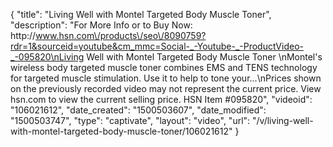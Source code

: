 {
    "title": "Living Well with Montel Targeted Body Muscle Toner",
    "description": "For More Info or to Buy Now: http:\/\/www.hsn.com\/products\/seo\/8090759?rdr=1&sourceid=youtube&cm_mmc=Social-_-Youtube-_-ProductVideo-_-095820\nLiving Well with Montel Targeted Body Muscle Toner  \nMontel's wireless body targeted muscle toner combines EMS and TENS technology for targeted muscle stimulation. Use it to help to tone your...\nPrices shown on the previously recorded video may not represent the current price.  View hsn.com to view the current selling price. HSN Item #095820",
    "videoid": "106021612",
    "date_created": "1500503607",
    "date_modified": "1500503747",
    "type": "captivate",
    "layout": "video",
    "url": "\/v\/living-well-with-montel-targeted-body-muscle-toner\/106021612"
}